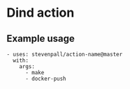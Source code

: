 # Dind action

## Example usage

```
- uses: stevenpall/action-name@master
  with:
    args: 
      - make
      - docker-push
```
